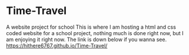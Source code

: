# Time-Travel
A website project for school
This is where I am hosting a html and css coded website for a school project, nothing much is done right now, but I am enjoying it right now. The link is down below if you wanna see.
https://hithere6767.github.io/Time-Travel/
